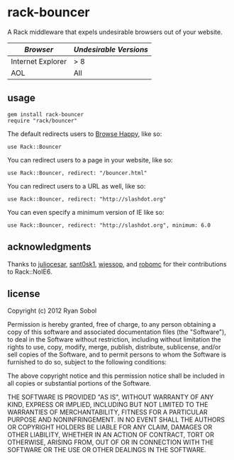 # rack-bouncer

A Rack middleware that expels undesirable browsers out of your website.

| _Browser_         | _Undesirable Versions_ |
|-------------------|------------------------|
| Internet Explorer | > 8                    |
| AOL               | All                    |

## usage

    gem install rack-bouncer
    require "rack/bouncer"

The default redirects users to [Browse Happy](http://browsehappy.com/), like so:

    use Rack::Bouncer

You can redirect users to a page in your website, like so:

    use Rack::Bouncer, redirect: "/bouncer.html"

You can redirect users to a URL as well, like so:

    use Rack::Bouncer, redirect: "http://slashdot.org"

You can even specify a minimum version of IE like so:

    use Rack::Bouncer, redirect: "http://slashdot.org", minimum: 6.0

## acknowledgments

Thanks to [juliocesar](http://github.com/juliocesar), [sant0sk1](http://github.com/sant0sk1), [wjessop](http://github.com/wjessop), and [robomc](https://github.com/robomc) for their contributions to Rack::NoIE6.

## license

Copyright (c) 2012 Ryan Sobol

Permission is hereby granted, free of charge, to any person obtaining a copy of this software and associated documentation files (the "Software"), to deal in the Software without restriction, including without limitation the rights to use, copy, modify, merge, publish, distribute, sublicense, and/or sell copies of the Software, and to permit persons to whom the Software is furnished to do so, subject to the following conditions:

The above copyright notice and this permission notice shall be included in all copies or substantial portions of the Software.

THE SOFTWARE IS PROVIDED "AS IS", WITHOUT WARRANTY OF ANY KIND, EXPRESS OR IMPLIED, INCLUDING BUT NOT LIMITED TO THE WARRANTIES OF MERCHANTABILITY, FITNESS FOR A PARTICULAR PURPOSE AND NONINFRINGEMENT. IN NO EVENT SHALL THE AUTHORS OR COPYRIGHT HOLDERS BE LIABLE FOR ANY CLAIM, DAMAGES OR OTHER LIABILITY, WHETHER IN AN ACTION OF CONTRACT, TORT OR OTHERWISE, ARISING FROM, OUT OF OR IN CONNECTION WITH THE SOFTWARE OR THE USE OR OTHER DEALINGS IN THE SOFTWARE.
